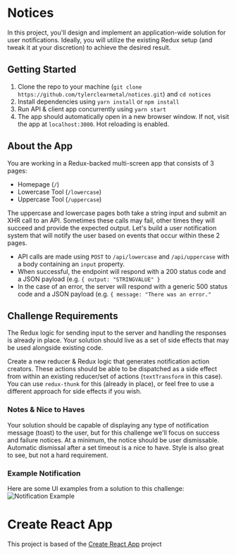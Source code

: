 # Notices

In this project, you'll design and implement an application-wide solution for user notifications. Ideally, you will utilize the existing Redux setup (and tweak it at your discretion) to achieve the desired result.

## Getting Started
1. Clone the repo to your machine (`git clone https://github.com/tylerclearmetal/notices.git`) and `cd notices`
1. Install dependencies using `yarn install` or `npm install`
1. Run API & client app concurrently using `yarn start`
1. The app should automatically open in a new browser window. If not, visit the app at `localhost:3000`. Hot reloading is enabled.

## About the App
You are working in a Redux-backed multi-screen app that consists of 3 pages:
  - Homepage (`/`)
  - Lowercase Tool (`/lowercase`)
  - Uppercase Tool (`/uppercase`)

The uppercase and lowercase pages both take a string input and submit an XHR call to an API. Sometimes these calls may fail, other times they will succeed and provide the expected output. Let's build a user notification system that will notify the user based on events that occur within these 2 pages.

- API calls are made using `POST` to `/api/lowercase` and `/api/uppercase` with a body containing an `input` property.
- When successful, the endpoint will respond with a 200 status code and a JSON payload (e.g. `{ output: "STRINGVALUE" }`
- In the case of an error, the server will respond with a generic 500 status code and a JSON payload (e.g. `{ message: "There was an error."`

## Challenge Requirements
The Redux logic for sending input to the server and handling the responses is already in place. Your solution should live as a set of side effects that may be used alongside existing code.

Create a new reducer & Redux logic that generates notification action creators. These actions should be able to be dispatched as a side effect from within an existing reducer/set of actions (`textTransform` in this case). You can use `redux-thunk` for this (already in place), or feel free to use a different approach for side effects if you wish.

### Notes & Nice to Haves
Your solution should be capable of displaying any type of notification message (toast) to the user, but for this challenge we'll focus on success and failure notices. At a minimum, the notice should be user dismissable. Automatic dismissal after a set timeout is a nice to have. Style is also great to see, but not a hard requirement.

### Example Notification
Here are some UI examples from a solution to this challenge:
![Notification Example](https://cdn.rawgit.com/tylerclearmetal/notices/abf2791e/example.gif)

# Create React App
This project is based of the [Create React App](https://github.com/facebook/create-react-app) project

